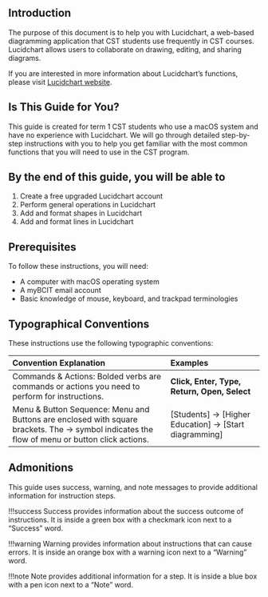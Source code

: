 ## Introduction

The purpose of this document is to help you with Lucidchart, a web-based diagramming application that CST students use frequently in CST courses. Lucidchart allows users to collaborate on drawing, editing, and sharing diagrams.

If you are interested in more information about Lucidchart’s functions, please visit [Lucidchart website](https://lucidchart.zendesk.com/hc/en-us/categories/360001742031-Get-Started-with-Lucidchart).

## Is This Guide for You?

This guide is created for term 1 CST students who use a macOS system and have no experience with Lucidchart. We will go through detailed step-by-step instructions with you to help you get familiar with the most common functions that you will need to use in the CST program.

## By the end of this guide, you will be able to

1. Create a free upgraded Lucidchart account
2. Perform general operations in Lucidchart
3. Add and format shapes in Lucidchart
4. Add and format lines in Lucidchart

## Prerequisites

To follow these instructions, you will need:

* A computer with macOS operating system
* A myBCIT email account
* Basic knowledge of mouse, keyboard, and trackpad terminologies

## Typographical Conventions

These instructions use the following typographic conventions:

| Convention Explanation          | Examples                        |
| :------------------------------ | :------------------------------ |
| Commands & Actions: Bolded verbs are commands or actions you need to perform for instructions. |**Click, Enter, Type, Return, Open, Select**|
| Menu & Button Sequence: Menu and Buttons are enclosed with square brackets. The → symbol indicates the flow of menu or button click actions. | [Students] → [Higher Education] → [Start diagramming] |

## Admonitions

This guide uses success, warning, and note messages to provide additional information for instruction steps.

!!!success
    Success provides information about the success outcome of instructions. It is inside a green box with a checkmark icon next to a “Success” word.

!!!warning
    Warning provides information about instructions that can cause errors. It is inside an orange box with a warning icon next to a “Warning” word.

!!!note
    Note provides additional information for a step. It is inside a blue box with a pen icon next to a “Note” word.
